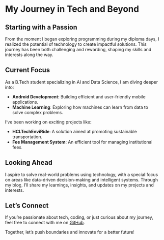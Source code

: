 # My Journey in Tech and Beyond  

## Starting with a Passion  
From the moment I began exploring programming during my diploma days, I realized the potential of technology to create impactful solutions. This journey has been both challenging and rewarding, shaping my skills and interests along the way.  

## Current Focus  
As a B.Tech student specializing in AI and Data Science, I am diving deeper into:  
- **Android Development**: Building efficient and user-friendly mobile applications.  
- **Machine Learning**: Exploring how machines can learn from data to solve complex problems.  

I’ve been working on exciting projects like:  
- **HCLTechEnviRide**: A solution aimed at promoting sustainable transportation.  
- **Fee Management System**: An efficient tool for managing institutional fees.  

## Looking Ahead  
I aspire to solve real-world problems using technology, with a special focus on areas like data-driven decision-making and intelligent systems. Through my blog, I’ll share my learnings, insights, and updates on my projects and interests.  

## Let’s Connect  
If you’re passionate about tech, coding, or just curious about my journey, feel free to connect with me on [GitHub](https://github.com/khajavali).  

Together, let’s push boundaries and innovate for a better future!  
